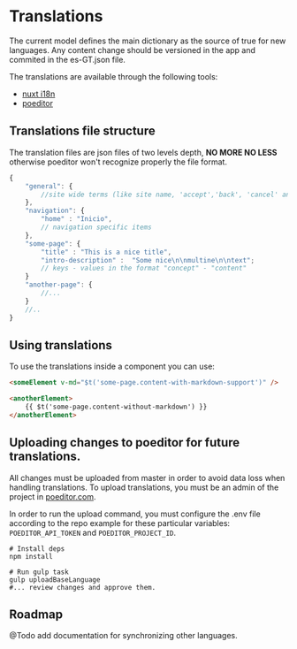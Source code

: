 # Translations

The current model defines the main dictionary as the source of true for new languages. 
Any content change should be versioned in the app and commited in the es-GT.json file.

The translations are available through the following tools:
  * [nuxt i18n](https://github.com/nuxt-community/nuxt-i18n)
  * [poeditor](https://poeditor.com/)

## Translations file structure

The translation files are json files of two levels depth, **NO MORE NO LESS** otherwise
poeditor won't recognize properly the file format.

```js
{
    "general": {
        //site wide terms (like site name, 'accept','back', 'cancel' and so on)
    }, 
    "navigation": {
        "home" : "Inicio",
        // navigation specific items
    },
    "some-page": {
        "title" : "This is a nice title", 
        "intro-description" :  "Some nice\n\nmultine\n\ntext";
        // keys - values in the format "concept" - "content"
    }
    "another-page": {
        //...
    }
    //..
}
```

## Using translations

To use the translations inside a component you can use:

```html
<someElement v-md="$t('some-page.content-with-markdown-support')" />

<anotherElement>
    {{ $t('some-page.content-without-markdown') }}
</anotherElement>

```



## Uploading changes to poeditor for future translations.

All changes must be uploaded from master in order to avoid data loss when handling 
translations. To upload translations, you must be an admin of the project in 
[poeditor.com](https://poeditor.com).

In order to run the upload command, you must configure the .env file according to the 
repo example for these particular variables: `POEDITOR_API_TOKEN` and 
`POEDITOR_PROJECT_ID`.

```
# Install deps
npm install

# Run gulp task
gulp uploadBaseLanguage
#... review changes and approve them.
```

## Roadmap

@Todo add documentation for synchronizing other languages.